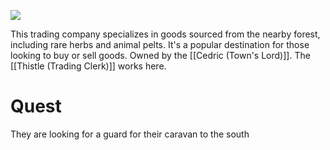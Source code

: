 ![](https://i.imgur.com/5TiBlO3.jpg)

This trading company specializes in goods sourced from the nearby forest, including rare herbs and animal pelts. It's a popular destination for those looking to buy or sell goods.
Owned by the [[Cedric (Town's Lord)]]. The [[Thistle (Trading Clerk)]] works here.

# Quest
They are looking for a guard for their caravan to the south